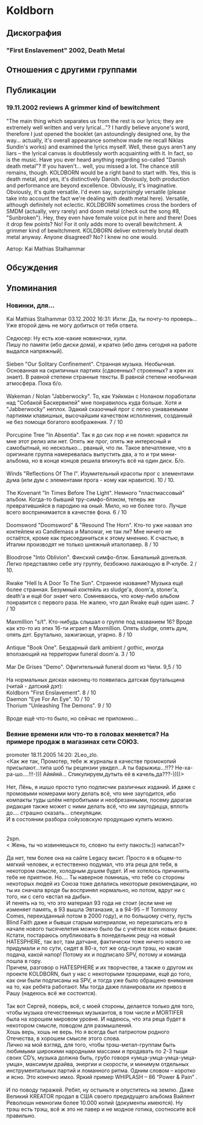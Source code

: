 # Koldborn



## Дискография

### "First Enslavement" 2002, Death Metal




## Отношения с другими группами


## Публикации

### 19.11.2002 reviews A grimmer kind of bewitchment

<p>"The main thing which separates us from the rest is our lyrics; they are extremely well written and very lyrical…"? I hardly believe anyone's word, therefore I just opened the booklet (an astoundingly designed one, by the way… actually, it's overall appearance somehow made me recall Niklas Sundin's works) and examined the lyrics myself. Well, these guys aren't any liars – the lyrical canvas is doubtlessly worth acquainting with it. In fact, so is the music. Have you ever heard anything regarding so-called "Danish death metal"? If you haven't… well, you missed a lot. The chance still remains, though. KOLDBORN would be a right band to start with. Yes, this is death metal, and yes, it's distinctively Danish. Obviously, both production and performance are beyond excellence. Obviously, it's imaginative. Obviously, it's quite versatile. I'd even say, surprisingly versatile (please take into account the fact we're dealing with death metal here). Versatile, although definitely not eclectic. KOLDBORN sometimes cross the borders of SMDM (actually, very rarely) and doom metal (check out the song #8, "Sunbroken"). Hey, they even have female voice put in here and there! Does it drop few points? No! For it only adds more to overall bewitchment. A grimmer kind of bewitchment. KOLDBORN deliver extremely brutal death metal anyway. Anyone disagreed? No? I knew no one would.</p>

Автор: Kai Mathias Stalhammar


## Обсуждения


## Упоминания

### Новинки, для...

Kai Mathias Stalhammar 03.12.2002 16:31:
Ихти: Да, ты почту-то проверь... Уже второй день не могу добиться от тебя ответа. <BR><BR>Седюсер: Ну есть кое-какие новиночки, хули.<BR>Пишу по памяти (ибо диски дома), и кратко (ибо день сегодня на работе выдался напряжный). <BR><BR>Sieben "Our Solitary Confinement". Странная музыка. Необычная. Основанная на скрипичных партиях (сдвоенных? строенных? а хрен их знает). В равной степени странные тексты. В равной степени необычная атмосфера. Пока б/о. <BR><BR>Wakeman / Nolan "Jabberwocky". То, как Уэйкман с Ноланом поработали над "Собакой Баскервилей" мне понравилось куда больше. Хотя и "Jabberwocky" неплох. Эдакий сказочный прог с легко узнаваемыми партиями клавишных, высочайшим качеством исполнения, созданный не без помощи богатого воображения. 7 / 10<BR><BR>Porcupine Tree "In Absentia". Так я до сих пор и не понял: нравится ли мне этот релиз или нет. Опять же прог, опять же интересный и самобытный, но несколько... рваный, что ли. Такое впечатление, что в оригинале группа намеревалась выпустить два, а то и три мини-альбома, но в конце концов решила впихнуть всё на один диск. Б/о.<BR><BR>Winds "Reflections Of The I". Изумительный красоты прог с элементами дума (или дум с элементами прога - кому как нравится). 10 / 10.<BR><BR>The Kovenant "In Times Before The Light". Немного "пластмассовый" альбом. Когда-то бывший тру-симфо-блэком, теперь же превратившийся в пародию на оный. Мило, но не более того. Лучше всего воспринимается в качестве фона. 6 / 10<BR><BR>Doomsword "Doomsword" & "Resound The Horn". Кто-то уже назвал это коктейлем из Candlemass и Manowar, не так ли? Мне ничего не остаётся, кроме как присоединиться к этому мнению. К счастью, в Италии производят не только шняжный италопавер. 8 / 10<BR><BR>Bloodrose "Into Oblivion". Финский симфо-блэк. Банальный донельзя. Легко представляю себе эту группу, безбожно лажающую в Р-клубе. 2 / 10.<BR><BR>Rwake "Hell Is A Door To The Sun". Странное название? Музыка ещё более странная. Безумный коктейль из sludge'а, doom'а, stoner'а, death'а и ещё бог знает чего. Сомневаюсь, что кому-либо альбом понравится с первого раза. Не жалею, что дал Rwake ещё один шанс. 7 / 10<BR><BR>Maxmillion "s/t". Кто-нибудь слышал о группе под названием 16? Вроде как кто-то из этих 16-ти играет в Maxmillion. Опять sludge, опять дум, опять дэт. Брутально, зажигающе, угарно. 8 / 10<BR><BR>Antique "Book One". Бездарный dark ambient / gothic, иногда вползающий на территории funeral doom'а. 3 / 10<BR><BR>Mar De Grises "Demo". Офигительный funeral doom из Чили. 9,5 / 10<BR><BR>На нормальных дисках наконец-то появилась датская брутальщина (читай - датский дэт):<BR>Koldborn "First Enslavement". 8 / 10<BR>Daemon "Eye For An Eye". 10 / 10<BR>Thorium "Unleashing The Demons". 9 / 10<BR><BR>Вроде ещё что-то было, но сейчас не припомню...<BR>

### Веяние времени или что-то в головах меняется? На примере продаж в магазинах сети СОЮЗ.

promoter 18.11.2005 14:20:
2Leo_zlo.<BR>&lt;Как же так, Промотер, тебе ж журналы в качестве промокопий присылают...типа шоб ты рецензии увидел...А ты барыжиш...!!?? Не-ха-ра-шо....!!!-))) Айяйяй... Спикулируем,дутыть её в качель,да???-))))&gt;<BR><BR>Нет, Лёнь, я ишшо просто тупо подписчик различных изданий. И даже с промовыми номерами могу делать всё, что мне заугодится, ибо компакты туды шлём непробитыми и необрезанными, посему дарагая ридакция также может с ними делать всё, что им заугодицца, вплоть до…. страшно сказать… спекуляции.<BR>И в состоянии разбора сойузовскую продукцыю купить можно.<BR><BR><BR>2spn.<BR>&lt; Жень, ты чо извиняешься то, словно ты енту пакость:)) написал?&gt;<BR><BR>Да нет, тем более она на сайте Legacy висит. Просто я в общем-то мягкий человек, и естественно подумал, что эта реца для тебя, в некотором смысле, холодным душем будет. И не хотелось причинять тебе не приятное. Но…. Ты наверное помнишь, что тебе со стороны некоторых людей из Союза тоже делались некоторые рекомендации, но ты их сначала вроде бы воспринял нормально, но потом, вдруг ни с того, ни с сего «встал на дыбы».<BR>И пенять на то, что это материал 93 года не стоит (если мне не изменяет память, в 93 вышла Эвтаназия, а в 94-95 – If Tommoroy Comes, переизданный потом в 2000 году), и по большому счету, пусть Blind Faith даже и бывши старым материалом, но перезаписать его в начале нового тысячелетия можно было бы с учётом всех новых фишек.<BR>Кстати, постараюсь опубликовать в понедельник рецу на новый HATESPHERE, так вот, там датчане, фактически тоже ничего нового не придумали и по сути, сидят в 80-х, тот же олд-скул трэш, но какая подача, какой напор! Потому их и подписало SPV, потому и команда пошла в гору. <BR>Причем, разговор о HATESPHERE и их творчестве, а также о другом их проекте KOLDBORN, был у нас с некоторыми трэшерами, ещё до того, как они были подписаны на SPV, и тогда уже было обращено внимание на то, как ребята работают. Мы тогда даже планировали их привоз в Рашу (надеюсь всё же состоится).<BR><BR>Так вот Сергей, поверь, всё, с моей стороны, делается только для того, чтобы музыка отечественных музыкантов, в том числе и MORTIFER была на хорошем мировом уровне. И надеюсь, что эта реца будет в некотором смысле, поводом для размышлений.<BR>Хошь верь, хошь не верь.  Но я всегда был патриотом родного Отечества, в хорошем смысле этого слова.<BR>Лично на мой взгляд, для того, чтобы трэш-метал-группам быть любимыми широкими народными массами и продавать по 2-3 тыщи своих CD’s, музыка должна быть, грубо говоря «умца-умца-умца-умца-умца», максимум драйва, энергии и скорости, и минимум отдельных инструментальных партий и ломанного ритма. Одним словом – коротко и ясно. Это конечно имхо.  Яркий пример WHIPLASH – 86 “Power & Pain” .<BR><BR>И по поводу тиражей. Ребят, ну остыньте и опуститесь на землю. Даже Великий КREATOR продал в США своего предидущего альбома Вайлент Революшн немногим более 10.000 копий (документы имеются). Ну трэш есть трэш, всё ж это не павер и не модное готика, соотносите всё правильно.

